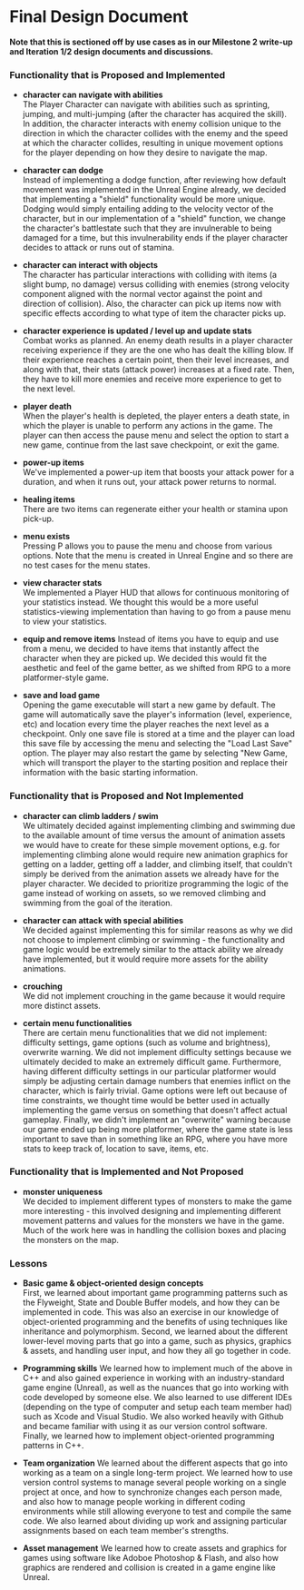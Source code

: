 # Final Design Document  

**Note that this is sectioned off by use cases as in our Milestone 2 write-up and Iteration 1/2 design documents and discussions.**

### Functionality that is Proposed and Implemented

- **character can navigate with abilities**  
The Player Character can navigate with abilities such as sprinting, jumping, and multi-jumping (after the character has acquired the skill). In addition, the character interacts with enemy collision unique to the direction in which the character collides with the enemy and the speed at which the character collides, resulting in unique movement options for the player depending on how they desire to navigate the map.

- **character can dodge**  
Instead of implementing a dodge function, after reviewing how default movement was implemented in the Unreal Engine already, we decided that implementing a "shield" functionality would be more unique. Dodging would simply entailing adding to the velocity vector of the character, but in our implementation of a "shield" function, we change the character's battlestate such that they are invulnerable to being damaged for a time, but this invulnerability ends if the player character decides to attack or runs out of stamina.

- **character can interact with objects**  
The character has particular interactions with colliding with items (a slight bump, no damage) versus colliding with enemies (strong velocity component aligned with the normal vector against the point and direction of collision). Also, the character can pick up items now with specific effects according to what type of item the character picks up.

- **character experience is updated / level up and update stats**  
Combat works as planned. An enemy death results in a player character receiving experience if they are the one who has dealt the killing blow. If their experience reaches a certain point, then their level increases, and along with that, their stats (attack power) increases at a fixed rate. Then, they have to kill more enemies and receive more experience to get to the next level.

- **player death**  
When the player's health is depleted, the player enters a death state, in which the player is unable to perform any actions in the game. The player can then access the pause menu and select the option to start a new game, continue from the last save checkpoint, or exit the game.

- **power-up items**  
We've implemented a power-up item that boosts your attack power for a duration, and when it runs out, your attack power returns to normal.

- **healing items**  
There are two items can regenerate either your health or stamina upon pick-up.

- **menu exists**  
Pressing P allows you to pause the menu and choose from various options. Note that the menu is created in Unreal Engine and so there are no test cases for the menu states.

- **view character stats**  
We implemented a Player HUD that allows for continuous monitoring of your statistics instead. We thought this would be a more useful statistics-viewing implementation than having to go from a pause menu to view your statistics.

- **equip and remove items**
Instead of items you have to equip and use from a menu, we decided to have items that instantly affect the character when they are picked up. We decided this would fit the aesthetic and feel of the game better, as we shifted from RPG to a more platformer-style game.

- **save and load game**  
Opening the game executable will start a new game by default. The game will automatically save the player's information (level, experience, etc) and location every time the player reaches the next level as a checkpoint. Only one save file is stored at a time and the player can load this save file by accessing the menu and selecting the "Load Last Save" option. The player may also restart the game by selecting "New Game, which will transport the player to the starting position and replace their information with the basic starting information.

### Functionality that is Proposed and Not Implemented

- **character can climb ladders / swim**  
We ultimately decided against implementing climbing and swimming due to the available amount of time versus the amount of animation assets we would have to create for these simple movement options, e.g. for implementing climbing alone would require new animation graphics for getting on a ladder, getting off a ladder, and climbing itself, that couldn't simply be derived from the animation assets we already have for the player character. We decided to prioritize programming the logic of the game instead of working on assets, so we removed climbing and swimming from the goal of the iteration.

- **character can attack with special abilities**  
We decided against implementing this for similar reasons as why we did not choose to implement climbing or swimming - the functionality and game logic would be extremely similar to the attack ability we already have implemented, but it would require more assets for the ability animations.

- **crouching**  
We did not implement crouching in the game because it would require more distinct assets.

- **certain menu functionalities**  
There are certain menu functionalities that we did not implement: difficulty settings, game options (such as volume and brightness), overwrite warning. We did not implement difficulty settings because we ultimately decided to make an extremely difficult game. Furthermore, having different difficulty settings in our particular platformer would simply be adjusting certain damage numbers that enemies inflict on the character, which is fairly trivial. Game options were left out because of time constraints, we thought time would be better used in actually implementing the game versus on something that doesn't affect actual gameplay. Finally, we didn't implement an "overwrite" warning because our game ended up being more platformer, where the game state is less important to save than in something like an RPG, where you have more stats to keep track of, location to save, items, etc.

### Functionality that is Implemented and Not Proposed

- **monster uniqueness**  
We decided to implement different types of monsters to make the game more interesting - this involved designing and implementing different movement patterns and values for the monsters we have in the game. Much of the work here was in handling the collision boxes and placing the monsters on the map.

### Lessons

- **Basic game & object-oriented design concepts**  
First, we learned about important game programming patterns such as the Flyweight, State and Double Buffer models, and how they can be implemented in code. This was also an exercise in our knowledge of object-oriented programming and the benefits of using techniques like inheritance and polymorphism. Second, we learned about the different lower-level moving parts that go into a game, such as physics, graphics & assets, and handling user input, and how they all go together in code.

- **Programming skills**
We learned how to implement much of the above in C++ and also gained experience in working with an industry-standard game engine (Unreal), as well as the nuances that go into working with code developed by someone else. We also learned to use different IDEs (depending on the type of computer and setup each team member had) such as Xcode and Visual Studio. We also worked heavily with Github and became familiar with using it as our version control software. Finally, we learned how to implement object-oriented programming patterns in C++.

- **Team organization**
We learned about the different aspects that go into working as a team on a single long-term project. We learned how to use version control systems to manage several people working on a single project at once, and how to synchronize changes each person made, and also how to manage people working in different coding environments while still allowing everyone to test and compile the same code. We also learned about dividing up work and assigning particular assignments based on each team member's strengths.

- **Asset management**
We learned how to create assets and graphics for games using software like Adoboe Photoshop & Flash, and also how graphics are rendered and collision is created in a game engine like Unreal.
